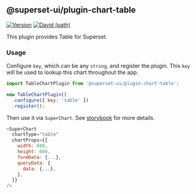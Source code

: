 ## @superset-ui/plugin-chart-table

[![Version](https://img.shields.io/npm/v/@superset-ui/plugin-chart-table.svg?style=flat-square)](https://img.shields.io/npm/v/@superset-ui/plugin-chart-table.svg?style=flat-square)
[![David (path)](https://img.shields.io/david/apache-superset/superset-ui-plugins.svg?path=packages%2Fsuperset-ui-plugin-chart-table&style=flat-square)](https://david-dm.org/apache-superset/superset-ui-plugins?path=packages/superset-ui-plugin-chart-table)

This plugin provides Table for Superset.

### Usage

Configure `key`, which can be any `string`, and register the plugin. This `key` will be used to lookup this chart throughout the app.

```js
import TableChartPlugin from '@superset-ui/plugin-chart-table';

new TableChartPlugin()
  .configure({ key: 'table' })
  .register();
```

Then use it via `SuperChart`. See [storybook](https://apache-superset.github.io/superset-ui-plugins/?selectedKind=plugin-chart-table) for more details.

```js
<SuperChart
  chartType="table"
  chartProps={{
    width: 600,
    height: 600,
    formData: {...},
    queryData: {
      data: {...},
    },
  }}
/>
```